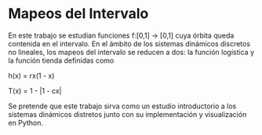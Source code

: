 # Mapeos del Intervalo
En este trabajo se estudian funciones f:[0,1] -> [0,1] cuya órbita queda contenida en el intervalo. En el ámbito de los sistemas dinámicos discretos no lineales, los mapeos del intervalo se reducen a dos: la función logística y la función tienda definidas como

h(x) = rx(1 - x)

T(x) = 1 - |1 - cx|

Se pretende que este trabajo sirva como un estudio introductorio a los sistemas dinámicos distretos junto con su implementación y visualización en Python.
